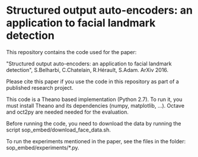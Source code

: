 # Structured output auto-encoders: an application to facial landmark detection
This repository contains the code used for the paper: 

"Structured output auto-encoders: an application to facial landmark detection",
S.Belharbi, C.Chatelain, R.Hérault, S.Adam. ArXiv 2016.

Please cite this paper if you use the code in this repository as part of a
published research project.

This code is a Theano based implementation (Python 2.7). To run it, you must 
install Theano and its dependencies (numpy, matplotlib, ...). Octave and oct2py
are needed needed for the evaluation.

Before running the code, you need to download the data by running the script
sop_embed/download_face_data.sh.

To run the experiments mentioned in the paper, see the files in the folder:
sop_embed/experiments/*.py.

